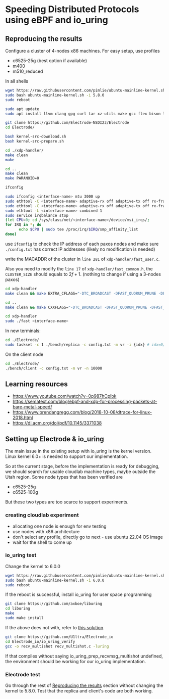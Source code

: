 # Speeding Distributed Protocols using eBPF and io_uring

## Reproducing the results

Configure a cluster of 4-nodes x86 machines. For easy setup, use profiles
- c6525-25g (best option if available)
- m400
- m510_reduced

In all shells
```bash
wget https://raw.githubusercontent.com/pimlie/ubuntu-mainline-kernel.sh/master/ubuntu-mainline-kernel.sh
sudo bash ubuntu-mainline-kernel.sh -i 5.8.0
sudo reboot

sudo apt update
sudo apt install llvm clang gpg curl tar xz-utils make gcc flex bison libssl-dev libelf-dev protobuf-compiler pkg-config libunwind-dev libssl-dev libprotobuf-dev libevent-dev libgtest-dev

git clone https://github.com/Electrode-NSDI23/Electrode
cd Electrode/

bash kernel-src-download.sh
bash kernel-src-prepare.sh

cd ./xdp-handler/
make clean
make

cd ..
make clean
make PARANOID=0

ifconfig
```

```bash
sudo ifconfig <interface-name> mtu 3000 up
sudo ethtool -C <interface-name> adaptive-rx off adaptive-tx off rx-frames 1 rx-usecs 0  tx-frames 1 tx-usecs 0
sudo ethtool -C <interface-name> adaptive-rx off adaptive-tx off rx-frames 1 rx-usecs 0  tx-frames 1 tx-usecs 0
sudo ethtool -L <interface-name> combined 1
sudo service irqbalance stop
(let CPU=0; cd /sys/class/net/<interface-name>/device/msi_irqs/;
for IRQ in *; do
      echo $CPU | sudo tee /proc/irq/$IRQ/smp_affinity_list
done)
```

use `ifconfig` to check the IP address of each paxos nodes and make sure `./config.txt` has correct IP addresses (likely no modification is needed)

write the MACADDR of the cluster in ```line 281``` of ```xdp-handler/fast_user.c```. 

Also you need to modify the ```line 17``` of `xdp-handler/fast_common.h`, the `CLUSTER_SIZE` should equals to $2f + 1$. (nothing to change if using a 3-nodes paxos)

```bash
cd xdp-handler
make clean && make EXTRA_CFLAGS="-DTC_BROADCAST -DFAST_QUORUM_PRUNE -DFAST_REPLY"

cd ..
make clean && make CXXFLAGS="-DTC_BROADCAST -DFAST_QUORUM_PRUNE -DFAST_REPLY"

cd xdp-handler
sudo ./fast <interface-name>
```

In new terminals:

```bash
cd ./Electrode/
sudo taskset -c 1 ./bench/replica -c config.txt -m vr -i {idx} # idx=0/1/2 when f=1
```

On the client node
```bash
cd ./Electrode/
./bench/client -c config.txt -m vr -n 10000
```

## Learning resources
- https://www.youtube.com/watch?v=0p987hCplbk
- https://sematext.com/blog/ebpf-and-xdp-for-processing-packets-at-bare-metal-speed/
- https://www.brendangregg.com/blog/2018-10-08/dtrace-for-linux-2018.html
- https://dl.acm.org/doi/pdf/10.1145/3371038

## Setting up Electrode & io_uring
The main issue in the existing setup with io_uring is the kernel version. Linux kernel 6.0+ is needed to support our implementation.

So at the current stage, before the implementation is ready for debugging, we should search for usable cloudlab machine types, maybe outside the Utah region. Some node types that has been verified are

- c6525-25g
- c6525-100g

But these two types are too scarce to support experiments.

### creating cloudlab experiment
- allocating one node is enough for env testing
- use nodes with x86 architecture
- don't select any profile, directly go to next
      - use ubuntu 22.04 OS image
- wait for the shell to come up

### io_uring test
Change the kernel to 6.0.0

```bash
wget https://raw.githubusercontent.com/pimlie/ubuntu-mainline-kernel.sh/master/ubuntu-mainline-kernel.sh
sudo bash ubuntu-mainline-kernel.sh -i 6.0.0
sudo reboot
```

If the reboot is successful, install io_uring for user space programming
```bash
git clone https://github.com/axboe/liburing
cd liburing
make
sudo make install
```

If the above does not with, refer to [this solution](https://askubuntu.com/questions/1378948/availability-of-liburing-in-ubuntu-20-04).


```bash
git clone https://github.com/U1ltra/Electrode_io
cd Electrode_io/io_uring_verify
gcc -o recv_multishot recv_multishot.c -luring
```

If that compiles without saying io_uring_prep_recvmsg_multishot undefined, the environment should be working for our io_uring implementation.

### Electrode test
Go through the rest of [Reproducing the results](#reproducing-the-results) section without changing the kernel to 5.8.0. Test that the replica and client's code are both working.

